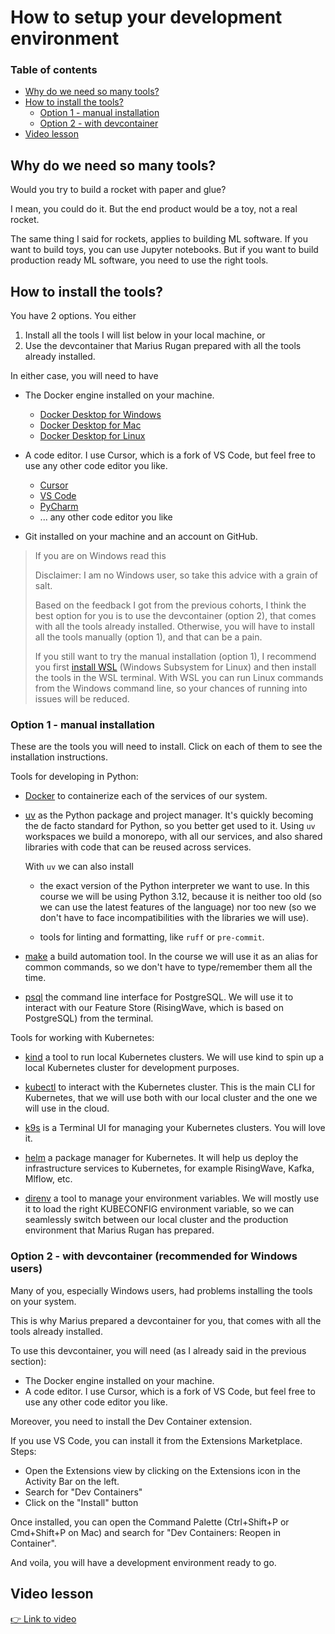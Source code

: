 # How to setup your development environment

### Table of contents

- [Why do we need so many tools?](#why-do-we-need-so-many-tools)
- [How to install the tools?](#how-to-install-the-tools)
    - [Option 1 - manual installation](#option-1-manual-installation)
    - [Option 2 - with devcontainer](#option-2-with-devcontainer)
- [Video lesson](#video-lesson)

## Why do we need so many tools?

Would you try to build a rocket with paper and glue?

I mean, you could do it. But the end product would be a toy, not a real rocket.

The same thing I said for rockets, applies to building ML software. If you want to build toys,
you can use Jupyter notebooks. But if you want to build production ready ML software, you need to use the right tools.

## How to install the tools?

You have 2 options. You either

1. Install all the tools I will list below in your local machine, or
2. Use the devcontainer that Marius Rugan prepared with all the tools already installed.

In either case, you will need to have

- The Docker engine installed on your machine.
    - [Docker Desktop for Windows](https://docs.docker.com/desktop/install/windows-install/)
    - [Docker Desktop for Mac](https://docs.docker.com/desktop/install/mac-install/)
    - [Docker Desktop for Linux](https://docs.docker.com/desktop/install/linux-install/)

- A code editor. I use Cursor, which is a fork of VS Code, but feel free to use any other code editor you like.
    - [Cursor](https://www.cursor.com/)
    - [VS Code](https://code.visualstudio.com/)
    - [PyCharm](https://www.jetbrains.com/pycharm/)
    - ... any other code editor you like

- Git installed on your machine and an account on GitHub.

> If you are on Windows read this
> 
> Disclaimer: I am no Windows user, so take this advice with a grain of salt.
>
> Based on the feedback I got from the previous cohorts, I think the best option for you
> is to use the devcontainer (option 2), that comes with all the tools already installed.
> Otherwise, you will have to install all the tools manually (option 1), and that can be a pain.
>
> If you still want to try the manual installation (option 1), I recommend you first [install WSL](https://learn.microsoft.com/en-us/windows/wsl/install) (Windows Subsystem for Linux) and then install the tools in the WSL terminal.
> With WSL you can run Linux commands from the Windows command line, so your chances of running into issues will be reduced.


### Option 1 - manual installation

These are the tools you will need to install. Click on each of them to see the installation instructions.

Tools for developing in Python:

- [Docker](https://docs.docker.com/desktop/) to containerize each of the services of our system.

- [uv](https://docs.astral.sh/uv/) as the Python package and project manager. It's quickly becoming the de facto standard for Python, so you better get used to it. Using `uv` workspaces we build a monorepo, with all our services, and also shared libraries with code that can be reused across services.

    With `uv` we can also install

    * the exact version of the Python interpreter we want to use. In this course we will be using Python 3.12, because it is neither too old (so we can use the latest features of the language) nor too new (so we don't have to face incompatibilities with the libraries we will use).

    * tools for linting and formatting, like `ruff` or `pre-commit`.

- [make](https://www.gnu.org/software/make/) a build automation tool. In the course we will use
it as an alias for common commands, so we don't have to type/remember them all the time.

- [psql](https://claude.ai/share/923a68b5-ba2e-4d5d-af59-5c4599c2ab94) the command line interface for PostgreSQL. We will use it to interact with our Feature Store (RisingWave, which is based on PostgreSQL) from the terminal.


Tools for working with Kubernetes:

- [kind](https://kind.sigs.k8s.io/) a tool to run local Kubernetes clusters. We will use
kind to spin up a local Kubernetes cluster for development purposes.

- [kubectl](https://kubernetes.io/docs/reference/kubectl/) to interact with the Kubernetes cluster. This is the main CLI for Kubernetes, that we will use both with our local cluster and the one we will use in the cloud.

- [k9s](https://k9scli.io/) is a Terminal UI for managing your Kubernetes clusters. You will love it.

- [helm](https://helm.sh/) a package manager for Kubernetes. It will help us deploy the infrastructure services to Kubernetes, for example RisingWave, Kafka, Mlflow, etc.

- [direnv](https://direnv.net/) a tool to manage your environment variables. We will mostly use it
to load the right KUBECONFIG environment variable, so we can seamlessly switch between our local
cluster and the production environment that Marius Rugan has prepared.


### Option 2 - with devcontainer (recommended for Windows users)

Many of you, especially Windows users, had problems installing the tools on your system.

This is why Marius prepared a devcontainer for you, that comes with all the tools already installed.

To use this devcontainer, you will need (as I already said in the previous section):

- The Docker engine installed on your machine.
- A code editor. I use Cursor, which is a fork of VS Code, but feel free to use any other code editor you like.

Moreover, you need to install the Dev Container extension.

If you use VS Code, you can install it from the Extensions Marketplace.
Steps:
- Open the Extensions view by clicking on the Extensions icon in the Activity Bar on the left.
- Search for "Dev Containers"
- Click on the "Install" button

Once installed, you can open the Command Palette (Ctrl+Shift+P or Cmd+Shift+P on Mac) and search for "Dev Containers: Reopen in Container".

And voila, you will have a development environment ready to go.


## Video lesson

[👉 Link to video](https://www.realworldml.net/products/building-a-real-time-ml-system-together-cohort-4/categories/2157289689/posts/2186425574)

